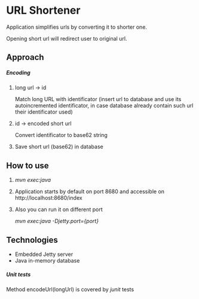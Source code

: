 # URL Shortener #

Application simplifies urls by converting it to shorter one.

Opening short url will redirect user to original url.

## Approach ##

##### Encoding
1. long url -> id

   Match long URL with identificator
   (insert url to database and use its autoincremented identificator,
in case database already contain such url their identificator used)

2. id -> encoded short url

   Convert identificator to base62 string

3. Save short url (base62) in database

## How to use ##
1. *mvn exec:java*

2. Application starts by default on port 8680
and accessible on http://localhost:8680/index

3. Also you can run it on different port

   *mvn exec:java -Djetty.port={port}*

## Technologies ##
- Embedded Jetty server
- Java in-memory database

##### Unit tests #####
Method encodeUrl(longUrl) is covered by *junit* tests



